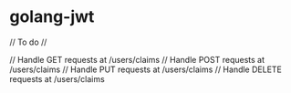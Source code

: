 # golang-jwt

// To do //

// Handle GET requests at /users/claims
// Handle POST requests at /users/claims
// Handle PUT requests at /users/claims
// Handle DELETE requests at /users/claims
